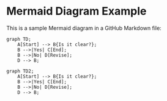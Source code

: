 # Mermaid Diagram Example

This is a sample Mermaid diagram in a GitHub Markdown file:

```mermaid
graph TD;
    A[Start] --> B{Is it clear?};
    B -->|Yes| C[End];
    B -->|No| D[Revise];
    D --> B;
```

```mermaid
graph TD2;
    A[Start] --> B{Is it clear?};
    B -->|Yes| C[End];
    B -->|No| D[Revise];
    D --> B;
```

